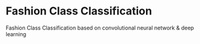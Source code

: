 # Fashion Class Classification

Fashion Class Classification based on convolutional neural network &amp; deep learning 
